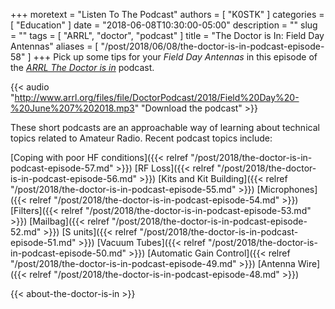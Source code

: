 +++
moretext = "Listen To The Podcast"
authors = [ "K0STK" ]
categories = [ "Education" ]
date = "2018-06-08T10:30:00-05:00"
description = ""
slug = ""
tags = [ "ARRL", "doctor", "podcast" ]
title = "The Doctor is In: Field Day Antennas"
aliases = [ "/post/2018/06/08/the-doctor-is-in-podcast-episode-58" ]
+++
Pick up some tips for your
*Field Day Antennas*
in this episode of the
[*ARRL The Doctor is in*](http://www.arrl.org/doctor/) podcast. 

<!--more-->

{{< audio "http://www.arrl.org/files/file/DoctorPodcast/2018/Field%20Day%20-%20June%207%202018.mp3" "Download the podcast" >}}

These short podcasts are an approachable way of learning about technical
topics related to Amateur Radio. Recent podcast topics include:

[Coping with poor HF conditions]({{< relref "/post/2018/the-doctor-is-in-podcast-episode-57.md" >}})
[RF Loss]({{< relref "/post/2018/the-doctor-is-in-podcast-episode-56.md" >}})
[Kits and Kit Building]({{< relref "/post/2018/the-doctor-is-in-podcast-episode-55.md" >}})
[Microphones]({{< relref "/post/2018/the-doctor-is-in-podcast-episode-54.md" >}})
[Filters]({{< relref "/post/2018/the-doctor-is-in-podcast-episode-53.md" >}})
[Mailbag]({{< relref "/post/2018/the-doctor-is-in-podcast-episode-52.md" >}})
[S units]({{< relref "/post/2018/the-doctor-is-in-podcast-episode-51.md" >}})
[Vacuum Tubes]({{< relref "/post/2018/the-doctor-is-in-podcast-episode-50.md" >}})
[Automatic Gain Control]({{< relref "/post/2018/the-doctor-is-in-podcast-episode-49.md" >}})
[Antenna Wire]({{< relref "/post/2018/the-doctor-is-in-podcast-episode-48.md" >}})

{{< about-the-doctor-is-in >}}
